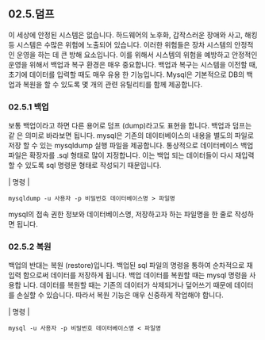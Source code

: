 
## 02.5.덤프 
이 세상에 안정된 시스템은 없습니다. 하드웨어의 노후화, 갑작스러운 장애와 사고, 해킹 등 시스템은 수많은 위험에 노출되어 있습니다. 이러한 위험들은 장차 시스템의 안정적인 운영을 하는 데 큰 방해 요소입니다. 
이를 위해서 시스템의 위험을 예방하고 안정적인 운영을 위해서 백업과 복구 환경은 매우 중요합니다. 백업과 복구는 시스템을 이전할 때, 초기에 데이터를 입력할 때도 매우 유용 한 기능입니다. 
Mysql은 기본적으로 DB의 백업과 복원을 할 수 있도록 몇 개의 관련 유틸리티를 함께 제공합니다. 

### 02.5.1 백업 
보통 백업이라고 하면 다른 용어로 덤프 (dump)라고도 표현을 합니다. 백업과 덤프는 같 은 의미로 바라보면 됩니다. mysql은 기존의 데이터베이스의 내용을 별도의 파일로 저장 할 수 있는 mysqldump 실행 파일을 제공합니다. 
통상적으로 데이터베이스 백업 파일은 확장자를 .sql 형태로 많이 지정합니다. 이는 백업 되는 데이터들이 다시 재입력할 수 있도록 sql 명령문 형태로 작성되기 때문입니다. 

| 명령 | 
```
mysqldump -u 사용자 -p 비밀번호 데이터베이스명 > 파일명 
```

mysql의 접속 권한 정보와 데이터베이스명, 저장하고자 하는 파일명을 한 줄로 작성하면 됩니다. 

### 02.5.2 복원 
백업의 반대는 복원 (restore)입니다. 백업된 sql 파일의 명령을 통하여 순차적으로 재입력 함으로써 데이터를 저장하게 됩니다. 백업 데이터를 복원할 때는 mysql 명령을 사용합 니다. 
데이터를 복원할 때는 기존의 데이터가 삭제되거나 덮어쓰기 때문에 데이터를 손실할 수 있습니다. 따라서 복원 기능은 매우 신중하게 작업해야 합니다. 

| 명령 | 
```
mysql -u 사용자 -p 비밀번호 데이터베이스명 < 파일명 
```
